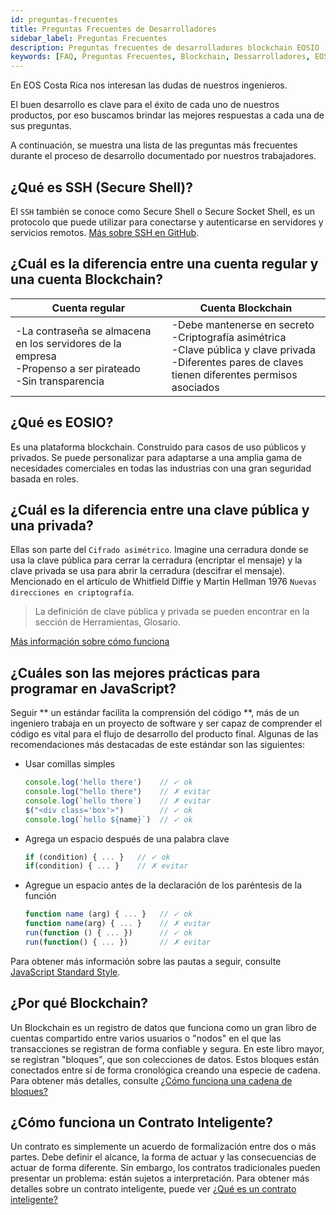 ```yaml
---
id: preguntas-frecuentes
title: Preguntas Frecuentes de Desarrolladores
sidebar_label: Preguntas Frecuentes
description: Preguntas frecuentes de desarrolladores blockchain EOSIO
keywords: [FAQ, Preguntas Frecuentes, Blockchain, Dessarrolladores, EOS, EOSIO]
---
```



En EOS Costa Rica nos interesan las dudas de nuestros ingenieros.

El buen desarrollo es clave para el éxito de cada uno de nuestros productos, por eso buscamos brindar las mejores respuestas a cada una de sus preguntas.

A continuación, se muestra una lista de las preguntas más frecuentes durante el proceso de desarrollo documentado por nuestros trabajadores.


## ¿Qué es SSH (Secure Shell)?

El `SSH` también se conoce como Secure Shell o Secure Socket Shell, es un protocolo que puede utilizar para conectarse y autenticarse en servidores y servicios remotos. [Más sobre SSH en GitHub](https://docs.github.com/en/free-pro-team@latest/github/authenticating-to-github/about-ssh).


## ¿Cuál es la diferencia entre una cuenta regular y una cuenta Blockchain?

| Cuenta regular | Cuenta Blockchain |  
|------|------|
|-La contraseña se almacena en los servidores de la empresa <br/> -Propenso a ser pirateado <br/> -Sin transparencia   | -Debe mantenerse en secreto <br/> -Criptografía asimétrica <br/> -Clave pública y clave privada <br/> -Diferentes pares de claves tienen diferentes permisos asociados   |


## ¿Qué es EOSIO?

Es una plataforma blockchain. Construido para casos de uso públicos y privados. Se puede personalizar para adaptarse a una amplia gama de necesidades comerciales en todas las industrias con una gran seguridad basada en roles.


## ¿Cuál es la diferencia entre una clave pública y una privada?


Ellas son parte del `Cifrado asimétrico`. Imagine una cerradura donde se usa la clave pública para cerrar la cerradura (encriptar el mensaje) y la clave privada se usa para abrir la cerradura (descifrar el mensaje). 
Mencionado en el artículo de Whitfield Diffie y Martin Hellman 1976 `Nuevas direcciones en criptografía`.

>La definición de clave pública y privada se pueden encontrar en la sección de Herramientas, Glosario.

[Más información sobre cómo funciona](https://www.preveil.com/blog/public-and-private-key/)


## ¿Cuáles son las mejores prácticas para programar en JavaScript?


Seguir ** un estándar facilita la comprensión del código **, más de un ingeniero trabaja en un proyecto de software y ser capaz de comprender el código es vital para el flujo de desarrollo del producto final. Algunas de las recomendaciones más destacadas de este estándar son las siguientes:
- Usar comillas simples

    ```js
    console.log('hello there')    // ✓ ok
    console.log("hello there")    // ✗ evitar
    console.log(`hello there`)    // ✗ evitar
    $("<div class='box'>")        // ✓ ok
    console.log(`hello ${name}`)  // ✓ ok
    ```

- Agrega un espacio después de una palabra clave

    ```js
    if (condition) { ... }   // ✓ ok
    if(condition) { ... }    // ✗ evitar
    ```

- Agregue un espacio antes de la declaración de los paréntesis de la función

    ```js
    function name (arg) { ... }   // ✓ ok
    function name(arg) { ... }    // ✗ evitar
    run(function () { ... })      // ✓ ok
    run(function() { ... })       // ✗ evitar
    ```

Para obtener más información sobre las pautas a seguir, consulte [JavaScript Standard Style](https://standardjs.com/rules.html).

## ¿Por qué Blockchain?

Un Blockchain es un registro de datos que funciona como un gran libro de cuentas compartido entre varios usuarios o "nodos" en el que las transacciones se registran de forma confiable y segura. En este libro mayor, se registran "bloques", que son colecciones de datos. Estos bloques están conectados entre sí de forma cronológica creando una especie de cadena.
Para obtener más detalles, consulte [¿Cómo funciona una cadena de bloques?](https://eoscostarica.medium.com/https-medium-com-eoscostarica-que-es-blockchain-d54d42439ef3)

## ¿Cómo funciona un Contrato Inteligente?

Un contrato es simplemente un acuerdo de formalización entre dos o más partes. Debe definir el alcance, la forma de actuar y las consecuencias de actuar de forma diferente. Sin embargo, los contratos tradicionales pueden presentar un problema: están sujetos a interpretación.
Para obtener más detalles sobre un contrato inteligente, puede ver [¿Qué es un contrato inteligente?](https://eoscostarica.medium.com/qu%C3%A9-es-un-smart-contract-793d2042c65d)

